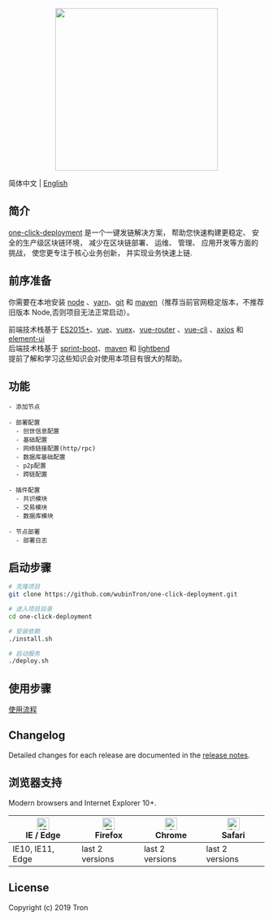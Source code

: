 <p align="center">
  <img width="320" src="https://tronscan.org/static/media/tron-banner-1.e40b3379.png">
</p>

简体中文 | [English](./README.md)

## 简介

[one-click-deployment](https://github.com/wubinTron/one-click-deployment/tree/develop) 是一个一键发链解决方案， 帮助您快速构建更稳定、 安全的生产级区块链环境， 减少在区块链部署、 运维、 管理、 应用开发等方面的挑战， 使您更专注于核心业务创新， 并实现业务快速上链.

## 前序准备

你需要在本地安装 [node](http://nodejs.org/) 、[yarn](https://yarn.bootcss.com/docs/install/#mac-stable)、[git](https://git-scm.com/) 和 [maven](http://maven.apache.org/)（推荐当前官网稳定版本，不推荐旧版本 Node,否则项目无法正常启动）。

前端技术栈基于 [ES2015+](http://es6.ruanyifeng.com/)、[vue](https://cn.vuejs.org/index.html)、[vuex](https://vuex.vuejs.org/zh-cn/)、[vue-router](https://router.vuejs.org/zh-cn/) 、[vue-cli](https://github.com/vuejs/vue-cli) 、[axios](https://github.com/axios/axios) 和 [element-ui](https://github.com/ElemeFE/element)   
后端技术栈基于 [sprint-boot](https://spring.io/projects/spring-boot)、[maven](https://maven.apache.org/guides/mini/index.html) 和 [lightbend](https://github.com/lightbend/config)   
提前了解和学习这些知识会对使用本项目有很大的帮助。
 <p align="center">
  <!-- <img width="900" src="https://wpimg.wallstcn.com/a5894c1b-f6af-456e-82df-1151da0839bf.png"> -->
</p>

## 功能

```
- 添加节点

- 部署配置
  - 创世信息配置
  - 基础配置
  - 网络链接配置(http/rpc)
  - 数据库基础配置
  - p2p配置
  - 跨链配置

- 插件配置
  - 共识模块
  - 交易模块
  - 数据库模块

- 节点部署
  - 部署日志

```

## 启动步骤

```bash
# 克隆项目
git clone https://github.com/wubinTron/one-click-deployment.git

# 进入项目目录
cd one-click-deployment

# 安装依赖
./install.sh

# 启动服务
./deploy.sh

```

## 使用步骤

[使用流程](https://github.com/wubinTron/one-click-deployment/steps/README.step.md)

## Changelog

Detailed changes for each release are documented in the [release notes](https://github.com/wubinTron/one-click-deployment/releases).

## 浏览器支持

Modern browsers and Internet Explorer 10+.

| [<img src="https://raw.githubusercontent.com/alrra/browser-logos/master/src/edge/edge_48x48.png" alt="IE / Edge" width="24px" height="24px" />](https://godban.github.io/browsers-support-badges/)</br>IE / Edge | [<img src="https://raw.githubusercontent.com/alrra/browser-logos/master/src/firefox/firefox_48x48.png" alt="Firefox" width="24px" height="24px" />](https://godban.github.io/browsers-support-badges/)</br>Firefox | [<img src="https://raw.githubusercontent.com/alrra/browser-logos/master/src/chrome/chrome_48x48.png" alt="Chrome" width="24px" height="24px" />](https://godban.github.io/browsers-support-badges/)</br>Chrome | [<img src="https://raw.githubusercontent.com/alrra/browser-logos/master/src/safari/safari_48x48.png" alt="Safari" width="24px" height="24px" />](https://godban.github.io/browsers-support-badges/)</br>Safari |
| ---------------------------------------------------------------------------------------------------------------------------------------------------------------------------------------------------------------- | ------------------------------------------------------------------------------------------------------------------------------------------------------------------------------------------------------------------ | -------------------------------------------------------------------------------------------------------------------------------------------------------------------------------------------------------------- | -------------------------------------------------------------------------------------------------------------------------------------------------------------------------------------------------------------- |
| IE10, IE11, Edge                                                                                                                                                                                                 | last 2 versions                                                                                                                                                                                                    | last 2 versions                                                                                                                                                                                                | last 2 versions                                                                                                                                                                                                |

## License

Copyright (c) 2019 Tron

